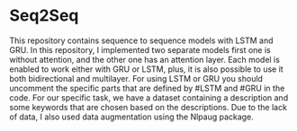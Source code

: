 # Seq2Seq

This repository contains sequence to sequence models with LSTM and GRU. In this repository, I implemented two separate models first one is without attention, and the other one has an attention layer. Each model is enabled to work either with GRU or LSTM, plus, it is also possible to use it both bidirectional and multilayer. For using LSTM or GRU you should uncomment the specific parts that are defined by #LSTM and #GRU in the code. 
For our specific task, we have a dataset containing a description and some keywords that are chosen based on the descriptions. Due to the lack of data, I also used data augmentation using the Nlpaug package.
